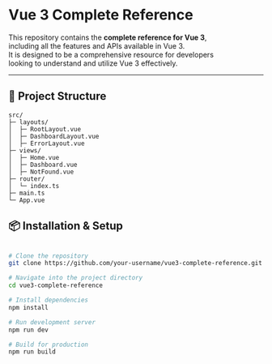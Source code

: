 # Vue 3 Complete Reference

This repository contains the **complete reference for Vue 3**,  
including all the features and APIs available in Vue 3.  
It is designed to be a comprehensive resource for developers  
looking to understand and utilize Vue 3 effectively.

---

## 📁 Project Structure

```plaintext
src/
├─ layouts/
│  ├─ RootLayout.vue
│  ├─ DashboardLayout.vue
│  ├─ ErrorLayout.vue
├─ views/
│  ├─ Home.vue
│  ├─ Dashboard.vue
│  ├─ NotFound.vue
├─ router/
│  └─ index.ts
├─ main.ts
└─ App.vue
```

## 📦 Installation & Setup

```bash

# Clone the repository
git clone https://github.com/your-username/vue3-complete-reference.git

# Navigate into the project directory
cd vue3-complete-reference

# Install dependencies
npm install

# Run development server
npm run dev

# Build for production
npm run build

```
